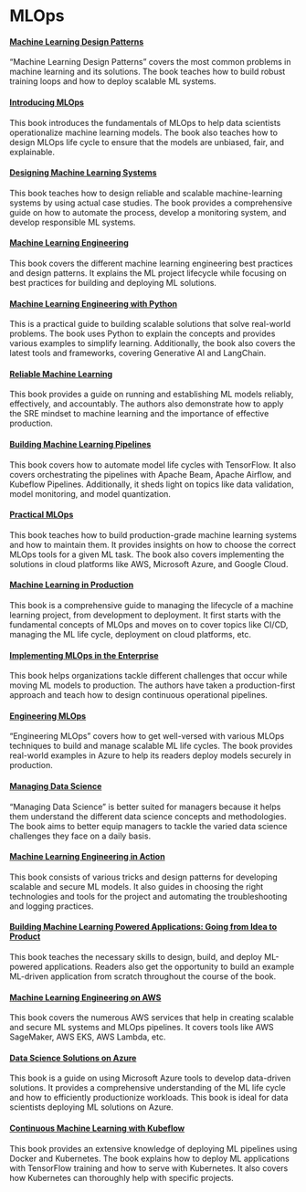 # MLOps

#### [**Machine Learning Design Patterns**](https://amzn.to/3J7k6o0) <a href="#h-machine-learning-design-patterns" id="h-machine-learning-design-patterns"></a>

“Machine Learning Design Patterns” covers the most common problems in machine learning and its solutions. The book teaches how to build robust training loops and how to deploy scalable ML systems.

#### [**Introducing MLOps**](https://amzn.to/3J6vMHA) <a href="#h-introducing-mlops" id="h-introducing-mlops"></a>

This book introduces the fundamentals of MLOps to help data scientists operationalize machine learning models. The book also teaches how to design MLOps life cycle to ensure that the models are unbiased, fair, and explainable.

#### [**Designing Machine Learning Systems**](https://amzn.to/3xrSyHq) <a href="#h-designing-machine-learning-systems" id="h-designing-machine-learning-systems"></a>

This book teaches how to design reliable and scalable machine-learning systems by using actual case studies. The book provides a comprehensive guide on how to automate the process, develop a monitoring system, and develop responsible ML systems.

#### [**Machine Learning Engineering**](https://amzn.to/3xAtzl5) <a href="#h-machine-learning-engineering" id="h-machine-learning-engineering"></a>

This book covers the different machine learning engineering best practices and design patterns. It explains the ML project lifecycle while focusing on best practices for building and deploying ML solutions.

#### [**Machine Learning Engineering with Python** ](https://amzn.to/49q0M04) <a href="#h-machine-learning-engineering-with-python" id="h-machine-learning-engineering-with-python"></a>

This is a practical guide to building scalable solutions that solve real-world problems. The book uses Python to explain the concepts and provides various examples to simplify learning. Additionally, the book also covers the latest tools and frameworks, covering Generative AI and LangChain.

#### [**Reliable Machine Learning**](https://amzn.to/4cIUvPL) <a href="#h-reliable-machine-learning" id="h-reliable-machine-learning"></a>

This book provides a guide on running and establishing ML models reliably, effectively, and accountably. The authors also demonstrate how to apply the SRE mindset to machine learning and the importance of effective production.

#### [**Building Machine Learning Pipelines**](https://amzn.to/4afERtD) <a href="#h-building-machine-learning-pipelines" id="h-building-machine-learning-pipelines"></a>

This book covers how to automate model life cycles with TensorFlow. It also covers orchestrating the pipelines with Apache Beam, Apache Airflow, and Kubeflow Pipelines. Additionally, it sheds light on topics like data validation, model monitoring, and model quantization.

#### [**Practical MLOps**](https://amzn.to/3U8H58H) <a href="#h-practical-mlops" id="h-practical-mlops"></a>

This book teaches how to build production-grade machine learning systems and how to maintain them. It provides insights on how to choose the correct MLOps tools for a given ML task. The book also covers implementing the solutions in cloud platforms like AWS, Microsoft Azure, and Google Cloud.

#### [**Machine Learning in Production**](https://amzn.to/3VPzDjU) <a href="#h-machine-learning-in-production" id="h-machine-learning-in-production"></a>

This book is a comprehensive guide to managing the lifecycle of a machine learning project, from development to deployment. It first starts with the fundamental concepts of MLOps and moves on to cover topics like CI/CD, managing the ML life cycle, deployment on cloud platforms, etc.

#### [**Implementing MLOps in the Enterprise**](https://amzn.to/3U6U1M0) <a href="#h-implementing-mlops-in-the-enterprise" id="h-implementing-mlops-in-the-enterprise"></a>

This book helps organizations tackle different challenges that occur while moving ML models to production. The authors have taken a production-first approach and teach how to design continuous operational pipelines.

#### [**Engineering MLOps**](https://amzn.to/3U3ly0V) <a href="#h-engineering-mlops" id="h-engineering-mlops"></a>

“Engineering MLOps” covers how to get well-versed with various MLOps techniques to build and manage scalable ML life cycles. The book provides real-world examples in Azure to help its readers deploy models securely in production.

#### [**Managing Data Science**](https://amzn.to/3VMLyyQ) <a href="#h-managing-data-science" id="h-managing-data-science"></a>

“Managing Data Science” is better suited for managers because it helps them understand the different data science concepts and methodologies. The book aims to better equip managers to tackle the varied data science challenges they face on a daily basis.

#### [**Machine Learning Engineering in Action**](https://amzn.to/3PNVqEY) <a href="#h-machine-learning-engineering-in-action" id="h-machine-learning-engineering-in-action"></a>

This book consists of various tricks and design patterns for developing scalable and secure ML models. It also guides in choosing the right technologies and tools for the project and automating the troubleshooting and logging practices.

#### [**Building Machine Learning Powered Applications: Going from Idea to Product**](https://amzn.to/3VQ2SmO) <a href="#h-building-machine-learning-powered-applications-going-from-idea-to-product" id="h-building-machine-learning-powered-applications-going-from-idea-to-product"></a>

This book teaches the necessary skills to design, build, and deploy ML-powered applications. Readers also get the opportunity to build an example ML-driven application from scratch throughout the course of the book.

#### [**Machine Learning Engineering on AWS**](https://amzn.to/3U8FzlN) <a href="#h-machine-learning-engineering-on-aws" id="h-machine-learning-engineering-on-aws"></a>

This book covers the numerous AWS services that help in creating scalable and secure ML systems and MLOps pipelines. It covers tools like AWS SageMaker, AWS EKS, AWS Lambda, etc.

#### [**Data Science Solutions on Azure**](https://amzn.to/4aMtsBd) <a href="#h-data-science-solutions-on-azure" id="h-data-science-solutions-on-azure"></a>

This book is a guide on using Microsoft Azure tools to develop data-driven solutions. It provides a comprehensive understanding of the ML life cycle and how to efficiently productionize workloads. This book is ideal for data scientists deploying ML solutions on Azure.

#### [**Continuous Machine Learning with Kubeflow** ](https://amzn.to/3VPmQhp) <a href="#h-continuous-machine-learning-with-kubeflow" id="h-continuous-machine-learning-with-kubeflow"></a>

This book provides an extensive knowledge of deploying ML pipelines using Docker and Kubernetes. The book explains how to deploy ML applications with TensorFlow training and how to serve with Kubernetes. It also covers how Kubernetes can thoroughly help with specific projects.
